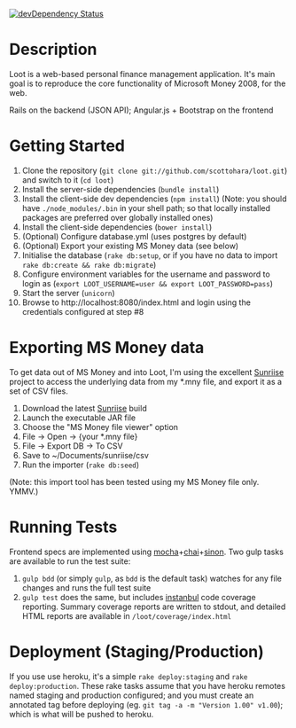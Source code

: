 [![devDependency Status](https://david-dm.org/scottohara/loot/dev-status.svg)](https://david-dm.org/scottohara/loot#info=devDependencies)

Description
===========
Loot is a web-based personal finance management application.
It's main goal is to reproduce the core functionality of Microsoft Money 2008, for the web.

Rails on the backend (JSON API); Angular.js + Bootstrap on the frontend

Getting Started
===============
1. Clone the repository (`git clone git://github.com/scottohara/loot.git`) and switch to it (`cd loot`)
2. Install the server-side dependencies (`bundle install`)
3. Install the client-side dev dependencies (`npm install`) (Note: you should have `./node_modules/.bin` in your shell path; so that locally installed packages are preferred over globally installed ones)
4. Install the client-side dependencies (`bower install`)
5. (Optional) Configure database.yml (uses postgres by default)
6. (Optional) Export your existing MS Money data (see below)
7. Initialise the database (`rake db:setup`, or if you have no data to import `rake db:create && rake db:migrate`)
8. Configure environment variables for the username and password to login as (`export LOOT_USERNAME=user && export LOOT_PASSWORD=pass`)
9. Start the server (`unicorn`)
10. Browse to http://localhost:8080/index.html and login using the credentials configured at step #8

Exporting MS Money data
=======================
To get data out of MS Money and into Loot, I'm using the excellent [Sunriise](http://sourceforge.net/projects/sunriise/) project to access the underlying data from my \*.mny file, and export it as a set of CSV files.

1. Download the latest [Sunriise](http://sourceforge.net/projects/sunriise/) build
2. Launch the executable JAR file
3. Choose the "MS Money file viewer" option
4. File -> Open -> {your *.mny file}
5. File -> Export DB -> To CSV
6. Save to ~/Documents/sunriise/csv
7. Run the importer (`rake db:seed`)

(Note: this import tool has been tested using my MS Money file only. YMMV.)

Running Tests
=============
Frontend specs are implemented using [mocha](http://visionmedia.github.io/mocha/)+[chai](http://chaijs.com/)+[sinon](http://sinonjs.org/).
Two gulp tasks are available to run the test suite:

1. `gulp bdd` (or simply `gulp`, as `bdd` is the default task) watches for any file changes and runs the full test suite
2. `gulp test` does the same, but includes [instanbul](http://gotwarlost.github.io/istanbul/) code coverage reporting. Summary coverage reports are written to stdout, and detailed HTML reports are available in `/loot/coverage/index.html`

Deployment (Staging/Production)
===============================
If you use use heroku, it's a simple `rake deploy:staging` and `rake deploy:production`. These rake tasks assume that you have heroku remotes named staging and production configured; and you must create an annotated tag before deploying (eg. `git tag -a -m "Version 1.00" v1.00`); which is what will be pushed to heroku.

